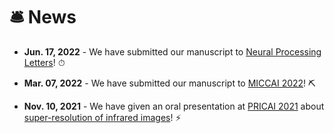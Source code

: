 # 🛎️  News

- **Jun. 17, 2022** - We have submitted our manuscript to [Neural Processing Letters](https://www.springer.com/journal/11063/)! ⏱

- **Mar. 07, 2022** - We have submitted our manuscript to [MICCAI 2022](https://conferences.miccai.org/2022/en/)! ⛏️

- **Nov. 10, 2021** - We have given an oral presentation at [PRICAI 2021](https://www.pricai.org/2021/program/program) about [super-resolution of infrared images](https://link.springer.com/chapter/10.1007/978-3-030-89363-7_35)! ⚡

